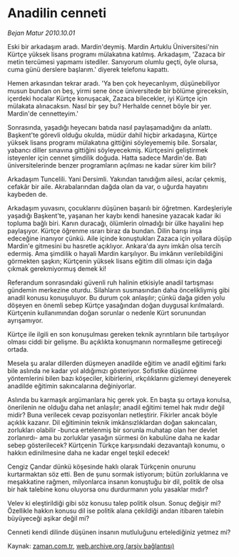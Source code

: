 # Anadilin cenneti

*Bejan Matur 2010.10.01*

<td class="columnist-detail">
<p>Eski bir arkadaşım aradı. Mardin'deymiş. Mardin Artuklu Üniversitesi'nin Kürtçe yüksek lisans programı mülakatına katılmış. Arkadaşım, 'Zazaca bir metin tercümesi yapmamı istediler. Sanıyorum olumlu geçti, öyle olursa, cuma günü derslere başlarım.' diyerek telefonu kapattı.</p>
<p>
<div id="haberMetinDiv">
<p>Hemen arkasından tekrar aradı. 'Ya ben çok heyecanlıyım, düşünebiliyor musun bundan on beş, yirmi sene önce üniversitede bir bölüme gireceksin, içerdeki hocalar Kürtçe konuşacak, Zazaca bilecekler, iyi Kürtçe için mülakata alınacaksın. Nasıl bir şey bu? Herhalde cennet böyle bir yer. Mardin'de cennetteyim.'
<p>Sonrasında, yaşadığı heyecanı batıda nasıl paylaşamadığını da anlattı. Başkent'te görevli olduğu okulda, müdür dahil hiçbir arkadaşına, Kürtçe yüksek lisans programı mülakatına gittiğini söyleyememiş bile. Sorsalar, yabancı diller sınavına gittiğini söyleyecekmiş. Kürtçesini geliştirmek isteyenler için cennet şimdilik doğuda. Hatta sadece Mardin'de. Batı üniversitelerinde benzer programların açılması ne kadar sürer kim bilir?
<p>Arkadaşım Tuncelili. Yani Dersimli. Yakından tanıdığım ailesi, acılar çekmiş, cefakâr bir aile. Akrabalarından dağda olan da var, o uğurda hayatını kaybeden de.
<p>Arkadaşım yuvasını, çocuklarını düşünen başarılı bir öğretmen. Kardeşleriyle yaşadığı Başkent'te, yaşanan her kaybı kendi hanesine yazacak kadar iki topluma bağlı biri. Kanın duracağı, ölümlerin olmadığı bir ülke hayalini hep paylaşıyor. Kürtçe öğrenme ısrarı biraz da bundan. Dilin barışı inşa edeceğine inanıyor çünkü. Aile içinde konuştukları Zazaca için yollara düşüp Mardin'e gitmesini bu hasretle açıklıyor. Ankara'da aynı imkân olsa tercih edermiş. Ama şimdilik o hayali Mardin karşılıyor. Bu imkânın verilebildiğini görmekten şaşkın; Kürtçenin yüksek lisans eğitim dili olması için dağa çıkmak gerekmiyormuş demek ki!
<p>Referandum sonrasındaki güvenli ruh halinin etkisiyle anadil tartışması gündemin merkezine oturdu. Silahların susmasından daha öncelikliymiş gibi anadil konusu konuşuluyor. Bu durum çok anlaşılır; çünkü dağa giden yolu döşeyen en önemli sebep Kürtçe yasağından doğan duygusal kırılmalardı. Kürtçenin kullanımından doğan sorunlar o nedenle Kürt sorunundan ayrışamıyor.
<p>Kürtçe ile ilgili en son konuşulması gereken teknik ayrıntıların bile tartışılıyor olması ciddi bir gelişme. Bu açıklıkta konuşmanın normalleşme getireceği ortada.
<p>Mesela şu aralar dillerden düşmeyen anadilde eğitim ve anadil eğitimi farkı bile aslında ne kadar yol aldığımızı gösteriyor. Sofistike düşünme yöntemlerini bilen bazı köşeciler, kibirlerini, ırkçılıklarını gizlemeyi deneyerek anadilde eğitimin sakıncalarına değiniyorlar.
<p>Aslında bu karmaşık argümanlara hiç gerek yok. En başta şu ortaya konulsa, önerilenin ne olduğu daha net anlaşılır; anadil eğitimi temel hak mıdır değil midir? Buna verilecek cevap pozisyonları netleştirir. Fikirler ancak böyle açıklık kazanır. Dil eğitiminin teknik imkânsızlıklardan doğan sakıncaları, zorlukları olabilir -bunca ertelenmiş bir sorunla muhatap olan her devlet zorlanırdı- ama bu zorluklar yasağın sürmesi ön kabulüne daha ne kadar sebep gösterilecek? Kürtçenin Türkçe karşısındaki dezavantajlı konumu, o hakkın edinilmesine daha ne kadar engel teşkil edecek!
<p>Cengiz Çandar dünkü köşesinde haklı olarak Türkçenin onurunu kurtarmaktan söz etti. Ben de şunu sormak istiyorum; bütün zorluklarına ve meşakkatine rağmen, milyonlarca insanın konuştuğu bir dil, politik de olsa bir hak talebine konu oluyorsa onu durdurmanın yolu yasaklar mıdır?
<p>Velev ki eleştirildiği gibi söz konusu talep politik olsun. Sonuç değişir mi? Özellikle hakkın konusu dil ise politik alana çekildiği andan itibaren talebin büyüyeceği aşikar değil mi? 
<p>Cenneti kendi dilinde düşünen insanın mutluluğunu ertelediğiniz yetmez mi? </p></p></p></p></p></p></p></p></p></p></p></div>
</p>
<a href="http://web.archive.org/web/20101224223118/mailto:b.matur@zaman.com.tr">
</a></td>

Kaynak: [zaman.com.tr](http://zaman.com.tr/yazar.do?yazino=1034366), [web.archive.org (arşiv bağlantısı)](http://web.archive.org/web/20101224223118/http://zaman.com.tr/yazar.do?yazino=1034366)
